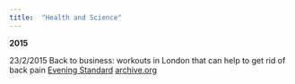 ```yaml
---
title:  "Health and Science"
---
```


**2015**

23/2/2015 Back to business: workouts in London that can help to get rid of back pain [Evening Standard](https://www.standard.co.uk/lifestyle/health/back-to-business-workouts-in-london-that-can-help-to-get-rid-of-back-pain-10065838.html) [archive.org](http://web.archive.org/web/20150401020515/https://www.standard.co.uk/lifestyle/health/back-to-business-workouts-in-london-that-can-help-to-get-rid-of-back-pain-10065838.html)

